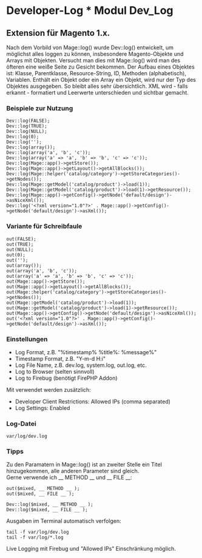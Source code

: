# Developer-Log * Modul Dev_Log

## Extension für Magento 1.x.

Nach dem Vorbild von Mage::log() wurde Dev::log() entwickelt, um möglichst alles loggen zu können, insbesondere Magento-Objekte und Arrays mit Objekten.
Versucht man dies mit Mage::log() wird man des öfteren eine weiße Seite zu Gesicht bekommen.
Der Aufbau eines Objektes ist: Klasse, Parentklasse, Resource-String, ID, Methoden (alphabetisch), Variablen.
Enthält ein Objekt oder ein Array ein Objekt, wird nur der Typ des Objektes ausgegeben. So bleibt alles sehr übersichtlich.
XML wird - falls erkannt - formatiert und Leerwerte unterschieden und sichtbar gemacht.


### Beispiele zur Nutzung

    Dev::log(FALSE);
    Dev::log(TRUE);
    Dev::log(NULL);
    Dev::log(0);
    Dev::log('');
    Dev::log(array());
    Dev::log(array('a', 'b', 'c'));
    Dev::log(array('a' => 'a', 'b' => 'b', 'c' => 'c'));
    Dev::log(Mage::app()->getStore());
    Dev::log(Mage::app()->getLayout()->getAllBlocks());
    Dev::log(Mage::helper('catalog/category')->getStoreCategories()->getNodes());       
    Dev::log(Mage::getModel('catalog/product')->load(1));
    Dev::log(Mage::getModel('catalog/product')->load(1)->getResource());
    Dev::log(Mage::app()->getConfig()->getNode('default/design')->asNiceXml());
    Dev::log('<?xml version="1.0"?>' . Mage::app()->getConfig()->getNode('default/design')->asXml());


### Variante für Schreibfaule

    out(FALSE);
    out(TRUE);
    out(NULL);
    out(0);
    out('');
    out(array());
    out(array('a', 'b', 'c'));
    out(array('a' => 'a', 'b' => 'b', 'c' => 'c'));
    out(Mage::app()->getStore());
    out(Mage::app()->getLayout()->getAllBlocks());
    out(Mage::helper('catalog/category')->getStoreCategories()->getNodes());       
    out(Mage::getModel('catalog/product')->load(1));
    out(Mage::getModel('catalog/product')->load(1)->getResource());
    out(Mage::app()->getConfig()->getNode('default/design')->asNiceXml());
    out('<?xml version="1.0"?>' . Mage::app()->getConfig()->getNode('default/design')->asXml());


### Einstellungen

- Log Format, z.B. "%timestamp% %title%: %message%"
- Timestamp Format, z.B. "Y-m-d H:i"
- Log File Name, z.B. dev.log, system.log, out.log, etc.
- Log to Browser (selten sinnvoll)
- Log to Firebug (benötigt FirePHP Addon)

Mit verwendet werden zusätzlich:

- Developer Client Restrictions: Allowed IPs (comma separated)
- Log Settings: Enabled


### Log-Datei

    var/log/dev.log


### Tipps

Zu den Paramatern in Mage::log() ist an zweiter Stelle ein Titel hinzugekommen, alle anderen Parameter sind gleich.  
Gerne verwende ich __ METHOD __ und __ FILE __:

    out($mixed, __ METHOD __ );
    out($mixed, __ FILE __ );
   
    Dev::log($mixed, __ METHOD __ );
    Dev::log($mixed, __ FILE __ ); 


Ausgaben im Terminal automatisch verfolgen:

    tail -f var/log/dev.log
    tail -f var/log/*.log

Live Logging mit Firebug und "Allowed IPs" Einschränkung möglich.

